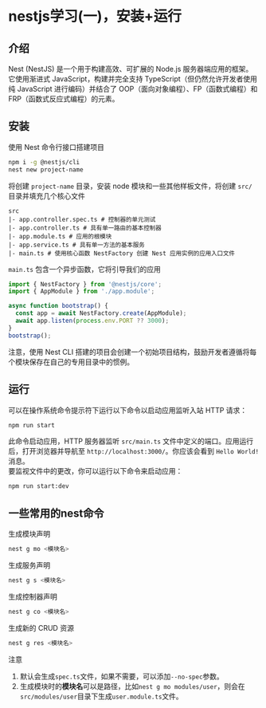 # nestjs学习(一)，安装+运行
## 介绍
Nest (NestJS) 是一个用于构建高效、可扩展的 Node.js 服务器端应用的框架。它使用渐进式 JavaScript，构建并完全支持 TypeScript（但仍然允许开发者使用纯 JavaScript 进行编码）并结合了 OOP（面向对象编程）、FP（函数式编程）和 FRP（函数式反应式编程）的元素。

## 安装
使用 Nest 命令行接口搭建项目
```sh
npm i -g @nestjs/cli
nest new project-name
```
将创建 `project-name` 目录，安装 node 模块和一些其他样板文件，将创建 `src/` 目录并填充几个核心文件
```
src
|- app.controller.spec.ts # 控制器的单元测试
|- app.controller.ts # 具有单一路由的基本控制器
|- app.module.ts # 应用的根模块
|- app.service.ts # 具有单一方法的基本服务
|- main.ts # 使用核心函数 NestFactory 创建 Nest 应用实例的应用入口文件
```
`main.ts` 包含一个异步函数，它将引导我们的应用
```ts
import { NestFactory } from '@nestjs/core';
import { AppModule } from './app.module';

async function bootstrap() {
  const app = await NestFactory.create(AppModule);
  await app.listen(process.env.PORT ?? 3000);
}
bootstrap();
```
注意，使用 Nest CLI 搭建的项目会创建一个初始项目结构，鼓励开发者遵循将每个模块保存在自己的专用目录中的惯例。
## 运行
可以在操作系统命令提示符下运行以下命令以启动应用监听入站 HTTP 请求：
```sh
npm run start
```
此命令启动应用，HTTP 服务器监听 `src/main.ts` 文件中定义的端口。应用运行后，打开浏览器并导航至 `http://localhost:3000/`。你应该会看到 `Hello World!` 消息。  
要监视文件中的更改，你可以运行以下命令来启动应用：
```sh
npm run start:dev
```
## 一些常用的nest命令
生成模块声明
```sh
nest g mo <模块名>
```
生成服务声明
```sh
nest g s <模块名>
```
生成控制器声明
```sh
nest g co <模块名>
```
生成新的 CRUD 资源
```sh
nest g res <模块名>
```
注意
1. 默认会生成`spec.ts`文件，如果不需要，可以添加`--no-spec`参数。
2. 生成模块时的**模块名**可以是路径，比如`nest g mo modules/user`，则会在`src/modules/user`目录下生成`user.module.ts`文件。
